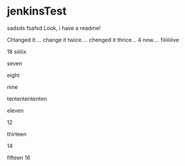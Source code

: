 # jenkinsTest
sadsds
fsafsd
Look, i have a readme!

CHanged it....
change it twice....
chenged it thrice...
4 now....
fiiiiiiiive

18
siiiiix

seven

eight

nine

tententententen

eleven

12

thirteen

14


fifteen
16
